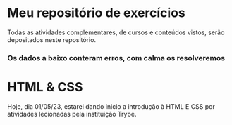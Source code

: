 # Meu repositório de exercícios

Todas as atividades complementares, de cursos e conteúdos vistos, serão depositados neste repositório.

### Os dados a baixo conteram erros, com calma os resolveremos

# HTML & CSS

Hoje, dia 01/05/23, estarei dando inicio a introdução à HTML E CSS por atividades lecionadas pela instituição Trybe.
